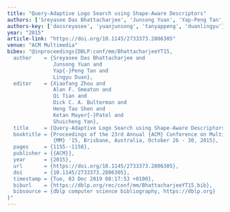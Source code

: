 ```yaml
---
title: "Query-Adaptive Logo Search using Shape-Aware Descriptors"
authors: ['Sreyasee Das Bhattacharjee', 'Junsong Yuan', 'Yap-Peng Tan', 'Lingyu Duan']
authors-key: ['dassreyasee', 'yuanjunsong', 'tanyappeng', 'duanlingyu']
year: "2015"
article-link: "https://doi.org/10.1145/2733373.2806305"
venue: "ACM Multimedia"
bibex: "@inproceedings{DBLP:conf/mm/BhattacharjeeYT15,
  author    = {Sreyasee Das Bhattacharjee and
               Junsong Yuan and
               Yap{-}Peng Tan and
               Lingyu Duan},
  editor    = {Xiaofang Zhou and
               Alan F. Smeaton and
               Qi Tian and
               Dick C. A. Bulterman and
               Heng Tao Shen and
               Ketan Mayer{-}Patel and
               Shuicheng Yan},
  title     = {Query-Adaptive Logo Search using Shape-Aware Descriptors},
  booktitle = {Proceedings of the 23rd Annual {ACM} Conference on Multimedia Conference,
               {MM} '15, Brisbane, Australia, October 26 - 30, 2015},
  pages     = {1155--1158},
  publisher = {{ACM}},
  year      = {2015},
  url       = {https://doi.org/10.1145/2733373.2806305},
  doi       = {10.1145/2733373.2806305},
  timestamp = {Tue, 03 Dec 2019 08:17:53 +0100},
  biburl    = {https://dblp.org/rec/conf/mm/BhattacharjeeYT15.bib},
  bibsource = {dblp computer science bibliography, https://dblp.org}
}"
---
```

